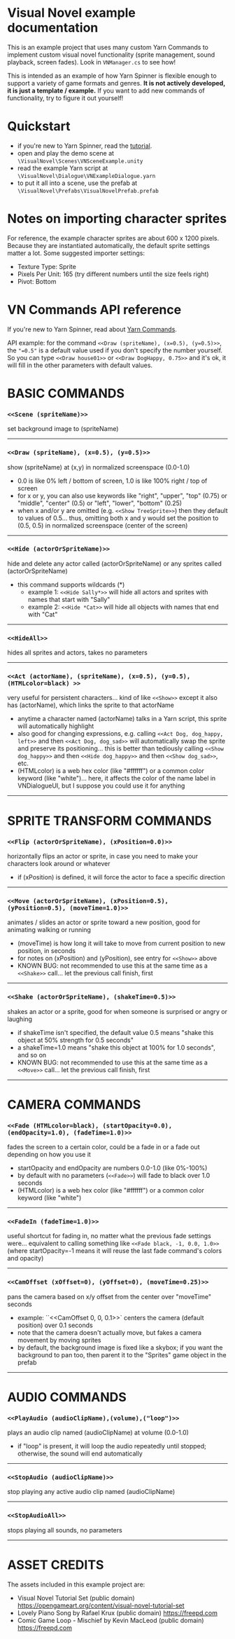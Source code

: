 # Visual Novel example documentation

This is an example project that uses many custom Yarn Commands to implement custom visual novel functionality (sprite management, sound playback, screen fades). Look in `VNManager.cs` to see how!

This is intended as an example of how Yarn Spinner is flexible enough to support a variety of game formats and genres. **It is not actively developed, it is just a template / example.** If you want to add new commands of functionality, try to figure it out yourself!

# Quickstart

- if you're new to Yarn Spinner, read the [tutorial](https://yarnspinner.dev/docs/tutorial).
- open and play the demo scene at `\VisualNovel\Scenes\VNSceneExample.unity`
- read the example Yarn script at `\VisualNovel\Dialogue\VNExampleDialogue.yarn`
- to put it all into a scene, use the prefab at `\VisualNovel\Prefabs\VisualNovelPrefab.prefab`

# Notes on importing character sprites

For reference, the example character sprites are about 600 x 1200 pixels. Because they are instantiated automatically, the default sprite settings matter a lot. Some suggested importer settings:

- Texture Type: Sprite
- Pixels Per Unit: 165 (try different numbers until the size feels right)
- Pivot: Bottom

# VN Commands API reference

If you're new to Yarn Spinner, read about [Yarn Commands](https://yarnspinner.dev/docs/unity/working-with-commands/).

API example: for the command `<<Draw (spriteName), (x=0.5), (y=0.5)>>`, the `"=0.5"` is a default value used if you don't specify the number yourself. So you can type `<<Draw house01>>` or `<<Draw DogHappy, 0.75>>` and it's ok, it will fill in the other parameters with default values.


# BASIC COMMANDS

### `<<Scene (spriteName)>>`
set background image to (spriteName)

---

### `<<Draw (spriteName), (x=0.5), (y=0.5)>>`
show (spriteName) at (x,y) in normalized screenspace (0.0-1.0)
- 0.0 is like 0% left / bottom of screen, 1.0 is like 100% right / top of screen
- for x or y, you can also use keywords like "right", "upper", "top" (0.75) or "middle", "center" (0.5) or "left", "lower", "bottom" (0.25)
- when x and/or y are omitted (e.g. `<<Show TreeSprite>>`) then they default to values of 0.5... thus, omitting both x and y would set the position to (0.5, 0.5) in normalized screenspace (center of the screen)

---

### `<<Hide (actorOrSpriteName)>>`
hide and delete any actor called (actorOrSpriteName) or any sprites called (actorOrSpriteName)
- this command supports wildcards (*)
    - example 1: `<<Hide Sally*>>` will hide all actors and sprites with names that start with "Sally"
    - example 2: `<<Hide *Cat>>` will hide all objects with names that end with "Cat"

---

### `<<HideAll>>`
hides all sprites and actors, takes no parameters

---

### `<<Act (actorName), (spriteName), (x=0.5), (y=0.5), (HTMLcolor=black) >>`
very useful for persistent characters... kind of like `<<Show>>` except it also has (actorName), which links the sprite to that actorName
- anytime a character named (actorName) talks in a Yarn script, this sprite will automatically highlight
- also good for changing expressions, e.g. calling `<<Act Dog, dog_happy, left>>` and then `<<Act Dog, dog_sad>>` will automatically swap the sprite and preserve its positioning... this is better than tediously calling `<<Show dog_happy>>` and then `<<Hide dog_happy>>` and then `<<Show dog_sad>>`, etc.
- (HTMLcolor) is a web hex color (like "#ffffff") or a common color keyword (like "white")... here, it affects the color of the name label in VNDialogueUI, but I suppose you could use it for anything

---


# SPRITE TRANSFORM COMMANDS

### `<<Flip (actorOrSpriteName), (xPosition=0.0)>>`
horizontally flips an actor or sprite, in case you need to make your characters look around or whatever
- if (xPosition) is defined, it will force the actor to face a specific direction

---

### `<<Move (actorOrSpriteName), (xPosition=0.5), (yPosition=0.5), (moveTime=1.0)>>`
animates / slides an actor or sprite toward a new position, good for animating walking or running
- (moveTime) is how long it will take to move from current position to new position, in seconds
- for notes on (xPosition) and (yPosition), see entry for `<<Show>>` above
- KNOWN BUG: not recommended to use this at the same time as a `<<Shake>>` call... let the previous call finish, first

---

### `<<Shake (actorOrSpriteName), (shakeTime=0.5)>>`
shakes an actor or a sprite, good for when someone is surprised or angry or laughing
- if shakeTime isn't specified, the default value 0.5 means "shake this object at 50% strength for 0.5 seconds"
- a shakeTime=1.0 means "shake this object at 100% for 1.0 seconds", and so on
- KNOWN BUG: not recommended to use this at the same time as a `<<Move>>` call... let the previous call finish, first

---


# CAMERA COMMANDS

### `<<Fade (HTMLcolor=black), (startOpacity=0.0), (endOpacity=1.0), (fadeTime=1.0)>>`
fades the screen to a certain color, could be a fade in or a fade out depending on how you use it
- startOpacity and endOpacity are numbers 0.0-1.0 (like 0%-100%)
- by default with no parameters (`<<Fade>>`) will fade to black over 1.0 seconds
- (HTMLcolor) is a web hex color (like "#ffffff") or a common color keyword (like "white")

---

### `<<FadeIn (fadeTime=1.0)>>`
useful shortcut for fading in, no matter what the previous fade settings were... equivalent to calling something like `<<Fade black, -1, 0.0, 1.0>>` (where startOpacity=-1 means it will reuse the last fade command's colors and opacity)

---

### `<<CamOffset (xOffset=0), (yOffset=0), (moveTime=0.25)>>`
pans the camera based on x/y offset from the center over "moveTime" seconds
- example: ``<<CamOffset 0, 0, 0.1>>` centers the camera (default position) over 0.1 seconds
- note that the camera doesn't actually move, but fakes a camera movement by moving sprites
- by default, the background image is fixed like a skybox; if you want the background to pan too, then parent it to the "Sprites" game object in the prefab

---


# AUDIO COMMANDS

### `<<PlayAudio (audioClipName),(volume),("loop")>>`
plays an audio clip named (audioClipName) at volume (0.0-1.0)
- if "loop" is present, it will loop the audio repeatedly until stopped; otherwise, the sound will end automatically

---

### `<<StopAudio (audioClipName)>>`
stop playing any active audio clip named (audioClipName)

---

### `<<StopAudioAll>>`
stops playing all sounds, no parameters

---

# ASSET CREDITS
The assets included in this example project are:

- Visual Novel Tutorial Set (public domain) https://opengameart.org/content/visual-novel-tutorial-set
- Lovely Piano Song by Rafael Krux (public domain) https://freepd.com
- Comic Game Loop - Mischief by Kevin MacLeod (public domain) https://freepd.com
